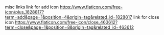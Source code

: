 

misc links 
link for add icon
https://www.flaticon.com/free-icon/plus_1828817?term=add&page=1&position=4&origin=tag&related_id=1828817
link for close icon
https://www.flaticon.com/free-icon/close_463612?term=close&page=1&position=8&origin=tag&related_id=463612